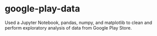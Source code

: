 # google-play-data
Used a Jupyter Notebook, pandas, numpy, and matplotlib to clean and perform exploratory analysis of data from Google Play Store. 
